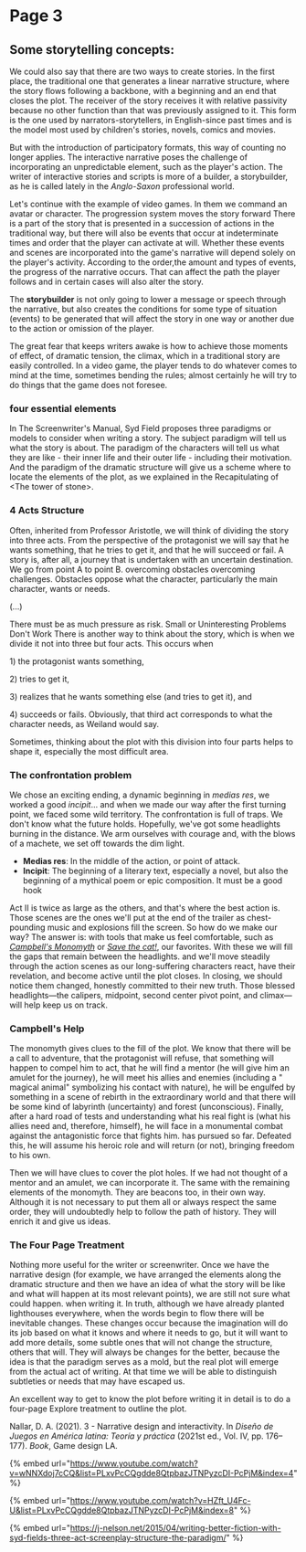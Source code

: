 # Page 3

## Some storytelling concepts:&#x20;

We could also say that there are two ways to create stories. In the first place, the traditional one that generates a linear narrative structure, where the story flows following a backbone, with a beginning and an end that closes the plot. The receiver of the story receives it with relative passivity because no other function than that was previously assigned to it. This form is the one used by narrators-storytellers, in English-since past times and is the model most used by children's stories, novels, comics and movies.

But with the introduction of participatory formats, this way of counting no longer applies. The interactive narrative poses the challenge of incorporating an unpredictable element, such as the player's action. The writer of interactive stories and scripts is more of a builder, a storybuilder, as he is called lately in the _Anglo-Saxon_ professional world.

Let's continue with the example of video games. In them we command an avatar or character. The progression system moves the story forward There is a part of the story that is presented in a succession of actions in the traditional way, but there will also be events that occur at indeterminate times and order that the player can activate at will. Whether these events and scenes are incorporated into the game's narrative will depend solely on the player's activity. According to the order,the amount and types of events, the progress of the narrative occurs. That can affect the path the player follows and in certain cases will also alter the story.

The **storybuilder** is not only going to lower a message or speech through the narrative, but also creates the conditions for some type of situation (events) to be generated that will affect the story in one way or another due to the action or omission of the player.

The great fear that keeps writers awake is how to achieve those moments of effect, of dramatic tension, the climax, which in a traditional story are easily controlled. In a video game, the player tends to do whatever comes to mind at the time, sometimes bending the rules; almost certainly he will try to do things that the game does not foresee.

### four essential elements

In The Screenwriter's Manual, Syd Field proposes three paradigms or models to consider when writing a story. The subject paradigm will tell us what the story is about. The paradigm of the characters will tell us what they are like - their inner life and their outer life - including their motivation. And the paradigm of the dramatic structure will give us a scheme where to locate the elements of the plot, as we explained in the Recapitulating of \<The tower of stone>.

### 4 Acts Structure

Often, inherited from Professor Aristotle, we will think of dividing the story into three acts. From the perspective of the protagonist we will say that he wants something, that he tries to get it, and that he will succeed or fail. A story is, after all, a journey that is undertaken with an uncertain destination. We go from point A to point B. overcoming obstacles overcoming challenges. Obstacles oppose what the character, particularly the main character, wants or needs.&#x20;

(...)

There must be as much pressure as risk. Small or Uninteresting Problems Don't Work There is another way to think about the story, which is when we divide it not into three but four acts. This occurs when&#x20;

1\) the protagonist wants something,&#x20;

2\) tries to get it,&#x20;

3\) realizes that he wants something else (and tries to get it), and&#x20;

4\) succeeds or fails. Obviously, that third act corresponds to what the character needs, as Weiland would say.

&#x20;Sometimes, thinking about the plot with this division into four parts helps to shape it, especially the most difficult area.

### The confrontation problem

We chose an exciting ending, a dynamic beginning in _medias res_, we worked a good _incipit_... and when we made our way after the first turning point, we faced some wild territory. The confrontation is full of traps. We don't know what the future holds. Hopefully, we've got some headlights burning in the distance. We arm ourselves with courage and, with the blows of a machete, we set off towards the dim light.

* **Medias res**: In the middle of the action, or point of attack.
*   **Incipit**: The beginning of a literary text, especially a novel, but also the beginning of a mythical poem or epic composition. It must be a good hook



Act II is twice as large as the others, and that's where the best action is. Those scenes are the ones we'll put at the end of the trailer as chest-pounding music and explosions fill the screen. So how do we make our way? The answer is: with tools that make us feel comfortable, such as [_Campbell's Monomyth_](https://en.wikipedia.org/wiki/Hero's\_journey) or [_Save the cat!_](https://savethecat.com), our favorites. With these we will fill the gaps that remain between the headlights. and we'll move steadily through the action scenes as our long-suffering characters react, have their revelation, and become active until the plot closes. In closing, we should notice them changed, honestly committed to their new truth. Those blessed headlights—the calipers, midpoint, second center pivot point, and climax—will help keep us on track.

### Campbell's Help

The monomyth gives clues to the fill of the plot. We know that there will be a call to adventure, that the protagonist will refuse, that something will happen to compel him to act, that he will find a mentor (he will give him an amulet for the journey), he will meet his allies and enemies (including a " magical animal" symbolizing his contact with nature), he will be engulfed by something in a scene of rebirth in the extraordinary world and that there will be some kind of labyrinth (uncertainty) and forest (unconscious). Finally, after a hard road of tests and understanding what his real fight is (what his allies need and, therefore, himself), he will face in a monumental combat against the antagonistic force that fights him. has pursued so far. Defeated this, he will assume his heroic role and will return (or not), bringing freedom to his own.

Then we will have clues to cover the plot holes. If we had not thought of a mentor and an amulet, we can incorporate it. The same with the remaining elements of the monomyth. They are beacons too, in their own way. Although it is not necessary to put them all or always respect the same order, they will undoubtedly help to follow the path of history. They will enrich it and give us ideas.

### The Four Page Treatment

Nothing more useful for the writer or screenwriter. Once we have the narrative design (for example, we have arranged the elements along the dramatic structure and then we have an idea of ​​what the story will be like and what will happen at its most relevant points), we are still not sure what could happen. when writing it. In truth, although we have already planted lighthouses everywhere, when the words begin to flow there will be inevitable changes. These changes occur because the imagination will do its job based on what it knows and where it needs to go, but it will want to add more details, some subtle ones that will not change the structure, others that will. They will always be changes for the better, because the idea is that the paradigm serves as a mold, but the real plot will emerge from the actual act of writing. At that time we will be able to distinguish subtleties or needs that may have escaped us.

An excellent way to get to know the plot before writing it in detail is to do a four-page Explore treatment to outline the plot.



Nallar, D. A. (2021). 3 - Narrative design and interactivity. In _Diseño de Juegos en América latina: Teoría y práctica_ (2021st ed., Vol. IV, pp. 176–177). _Book_, Game design LA.

{% embed url="https://www.youtube.com/watch?v=wNNXdoj7cCQ&list=PLxvPcCQgdde8QtpbazJTNPyzcDI-PcPjM&index=4" %}

{% embed url="https://www.youtube.com/watch?v=HZft_U4Fc-U&list=PLxvPcCQgdde8QtpbazJTNPyzcDI-PcPjM&index=8" %}

{% embed url="https://j-nelson.net/2015/04/writing-better-fiction-with-syd-fields-three-act-screenplay-structure-the-paradigm/" %}
